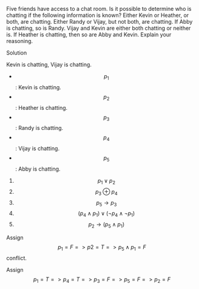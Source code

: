 Five friends have access to a chat room. Is it possible to determine who is chatting if the following information is known? Either Kevin or Heather, or both, are chatting. Either Randy or Vijay, but not both, are chatting. If Abby is chatting, so is Randy. Vijay and Kevin are either both chatting or neither is. If Heather is chatting, then so are Abby and Kevin. Explain your reasoning.

Solution

Kevin is chatting, Vijay is chatting.

+ $$p_1$$: Kevin is chatting.
+ $$p_2$$: Heather is chatting.
+ $$p_3$$: Randy is chatting.
+ $$p_4$$: Vijay is chatting.
+ $$p_5$$: Abby is chatting.

1. $$p_1 \vee p_2$$
1. $$p_3 \oplus p_4$$
1. $$p_5 \rightarrow p_3$$
1. $$(p_4 \wedge p_1) \vee (\neg p_4 \wedge \neg p_1)$$
1. $$p_2 \rightarrow (p_5 \wedge p_1)$$

Assign $$p_1 = F => p2 = T => p_5 \wedge p_1 = F$$ conflict.

Assign $$p_1 = T => p_4 = T => p_3 = F => p_5 = F = > p_2 = F$$